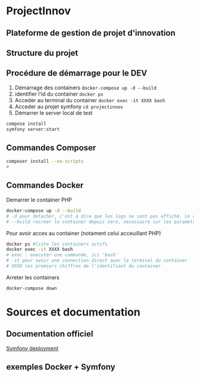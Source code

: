# ProjectInnov
## Plateforme de gestion de projet d'innovation

## Structure du projet


## Procédure de démarrage pour le DEV
1. Démarrage des containers `docker-compose up -d --build`
2. identifier l'id du container `docker ps`
3. Acceder au terminal du container `docker exec -it XXXX bash`
4. Acceder au projet symfony `cd projectinnov`
5. Démarrer le server local de test 
``` sh  
compose install 
symfony server:start
```

## Commandes Composer
``` sh
composer install --no-scripts
# 
```



## Commandes Docker

Demarrer le container PHP
``` sh
docker-compose up -d --build
# -d pour detacher, c'est à dire que les logs ne sont pas affiché. Le container est actif en tâche de fond.
# --build recreer le container depuis zero, necessaire sur les parametre d'un Dockerfile a été modifié

```

Pour avoir acces au container (notament celui acceuillant PHP)
``` sh
docker ps #liste les containers actifs
docker exec -it XXXX bash 
# exec : executer une commande, ici 'bash'
# -it pour avoir une connection direct avec le terminal du container
# XXXX les premiers chiffres de l'identifiant du container 
```

Arreter les containers
``` sh
docker-compose down
```

# Sources et documentation

## Documentation officiel
[Symfony deployment](https://symfony.com/doc/current/deployment.html)

## exemples Docker + Symfony
[](https://www.clemdesign.fr/blog/2020/docker-configurer-un-projet-symfony-partie-1-deployer-php-fpm-et-nginx)
[](https://webdevpro.net/utiliser-symfony-dans-docker/)

